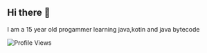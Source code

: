 ## Hi there 👋

I am a 15 year old progammer learning java,kotin and java bytecode

![Profile Views](https://komarev.com/ghpvc/?username=master7720)
